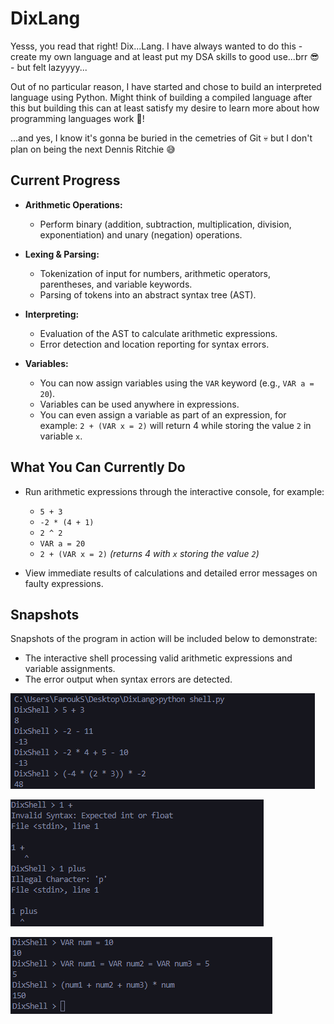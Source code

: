 # DixLang
Yesss, you read that right! Dix...Lang. I have always wanted to do this - create my own language and at least put my DSA skills to good use...brr 😎 - but felt lazyyyy...

Out of no particular reason, I have started and chose to build an interpreted language using Python. Might think of building a compiled language after this but building this can at least satisfy my desire to learn more about how programming languages work 💪!

...and yes, I know it's gonna be buried in the cemetries of Git 💀 but I don't plan on being the next Dennis Ritchie 😅

## Current Progress

- **Arithmetic Operations:**  
  - Perform binary (addition, subtraction, multiplication, division, exponentiation) and unary (negation) operations.

- **Lexing & Parsing:**  
  - Tokenization of input for numbers, arithmetic operators, parentheses, and variable keywords.
  - Parsing of tokens into an abstract syntax tree (AST).

- **Interpreting:**  
  - Evaluation of the AST to calculate arithmetic expressions.
  - Error detection and location reporting for syntax errors.

- **Variables:**  
    - You can now assign variables using the `VAR` keyword (e.g., `VAR a = 20`).
    - Variables can be used anywhere in expressions.
    - You can even assign a variable as part of an expression, for example: `2 + (VAR x = 2)` will return 4 while storing the value `2` in variable `x`.

## What You Can Currently Do

- Run arithmetic expressions through the interactive console, for example:
  - `5 + 3`
  - `-2 * (4 + 1)`
  - `2 ^ 2`
  - `VAR a = 20`
  - `2 + (VAR x = 2)`  *(returns 4 with `x` storing the value `2`)*

- View immediate results of calculations and detailed error messages on faulty expressions.

## Snapshots

Snapshots of the program in action will be included below to demonstrate:
- The interactive shell processing valid arithmetic expressions and variable assignments.
- The error output when syntax errors are detected.

![Arithmetic Operations](screenshots/arithmetic_op.png)

![Syntax Error](screenshots/arithmetic_invalid_syntax.png)

![Variables](screenshots/int_var.png)